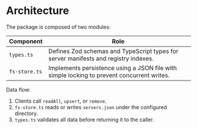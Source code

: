 # Architecture

The package is composed of two modules:

| Component | Role |
| --- | --- |
| `types.ts` | Defines Zod schemas and TypeScript types for server manifests and registry indexes. |
| `fs-store.ts` | Implements persistence using a JSON file with simple locking to prevent concurrent writes. |

Data flow:

1. Clients call `readAll`, `upsert`, or `remove`.
2. `fs-store.ts` reads or writes `servers.json` under the configured directory.
3. `types.ts` validates all data before returning it to the caller.
